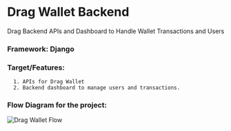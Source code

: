 # Drag Wallet Backend
Drag Backend APIs and Dashboard to Handle Wallet Transactions and Users

### Framework: Django <br/>
### Target/Features: <br/>
      1. APIs for Drag Wallet
      2. Backend dashboard to manage users and transactions.

### Flow Diagram for the project:
![Drag Wallet Flow](https://user-images.githubusercontent.com/57581122/197409151-f7b5dbbe-a789-47c8-9e62-646e23aa346a.png)
